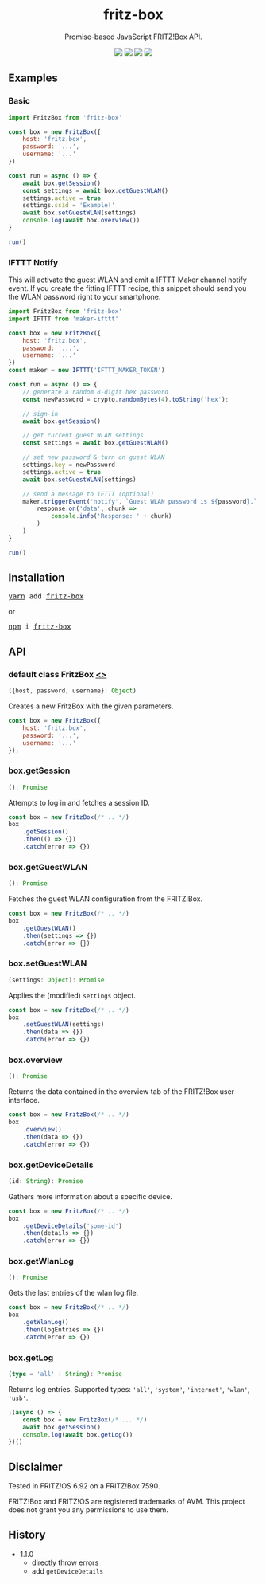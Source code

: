 <h1 align="center">fritz-box</h2>

<p align="center">
	Promise-based JavaScript FRITZ!Box API.
</p>

<p align="center">
	<a href="https://slack.dodekeract.com"><img src="https://slack.dodekeract.com/badge.svg"/></a>
	<a href="https://codeclimate.com/github/dodekeract/fritz-box/maintainability"><img src="https://api.codeclimate.com/v1/badges/0c35f27e2de42a35257b/maintainability"/></a>
	<a href="https://npmjs.com/package/fritz-box"><img src="https://img.shields.io/npm/dm/fritz-box.svg"/></a>
	<a href="https://david-dm.org/dodekeract/fritz-box"><img src="https://david-dm.org/dodekeract/fritz-box.svg"/></a>
</p>

## Examples

### Basic

```javascript
import FritzBox from 'fritz-box'

const box = new FritzBox({
	host: 'fritz.box',
	password: '...',
	username: '...'
})

const run = async () => {
	await box.getSession()
	const settings = await box.getGuestWLAN()
	settings.active = true
	settings.ssid = 'Example!'
	await box.setGuestWLAN(settings)
	console.log(await box.overview())
}

run()
```

### IFTTT Notify

This will activate the guest WLAN and emit a IFTTT Maker channel notify event. If you create the fitting IFTTT recipe, this snippet should send you the WLAN password right to your smartphone.

```javascript
import FritzBox from 'fritz-box'
import IFTTT from 'maker-ifttt'

const box = new FritzBox({
	host: 'fritz.box',
	password: '...',
	username: '...'
})
const maker = new IFTTT('IFTTT_MAKER_TOKEN')

const run = async () => {
	// generate a random 8-digit hex password
	const newPassword = crypto.randomBytes(4).toString('hex');

	// sign-in
	await box.getSession()

	// get current guest WLAN settings
	const settings = await box.getGuestWLAN()

	// set new password & turn on guest WLAN
	settings.key = newPassword
	settings.active = true
	await box.setGuestWLAN(settings)

	// send a message to IFTTT (optional)
	maker.triggerEvent('notify', `Guest WLAN password is ${password}.`, response =>
		response.on('data', chunk =>
			console.info('Response: ' + chunk)
		)
	)
}

run()
```

## Installation

<pre>
<a href="https://yarnpkg.com">yarn</a> add <a href="https://yarnpkg.com/en/package/fritz-box">fritz-box</a>
</pre>
or
<pre>
<a href="https://npmjs.com">npm</a> i <a href="https://npmjs.com/package/fritz-box">fritz-box</a>
</pre>

## API

### default class FritzBox [<>](/source/index.js)

```ts
({host, password, username}: Object)
```

Creates a new FritzBox with the given parameters.

````javascript
const box = new FritzBox({
	host: 'fritz.box',
	password: '...',
	username: '...'
});
````

### box.getSession

```ts
(): Promise
```

Attempts to log in and fetches a session ID.

```js
const box = new FritzBox(/* .. */)
box
	.getSession()
	.then(() => {})
	.catch(error => {})
```

### box.getGuestWLAN

```ts
(): Promise
```

Fetches the guest WLAN configuration from the FRITZ!Box.

```js
const box = new FritzBox(/* .. */)
box
	.getGuestWLAN()
	.then(settings => {})
	.catch(error => {})
```

### box.setGuestWLAN

```ts
(settings: Object): Promise
```

Applies the (modified) `settings` object.

```js
const box = new FritzBox(/* .. */)
box
	.setGuestWLAN(settings)
	.then(data => {})
	.catch(error => {})
```

### box.overview

```ts
(): Promise
```

Returns the data contained in the overview tab of the FRITZ!Box user interface.

```js
const box = new FritzBox(/* .. */)
box
	.overview()
	.then(data => {})
	.catch(error => {})
```

### box.getDeviceDetails

```ts
(id: String): Promise
```

Gathers more information about a specific device.

```js
const box = new FritzBox(/* .. */)
box
	.getDeviceDetails('some-id')
	.then(details => {})
	.catch(error => {})
```

### box.getWlanLog

```ts
(): Promise
```

Gets the last entries of the wlan log file.

```js
const box = new FritzBox(/* .. */)
box
	.getWlanLog()
	.then(logEntries => {})
	.catch(error => {})
```

### box.getLog

```ts
(type = 'all' : String): Promise
```

Returns log entries. Supported types: `'all'`, `'system'`, `'internet'`, `'wlan'`, `'usb'`.

```js
;(async () => {
	const box = new FritzBox(/* ... */)
	await box.getSession()
	console.log(await box.getLog())
})()
```

## Disclaimer

Tested in FRITZ!OS 6.92 on a FRITZ!Box 7590.

FRITZ!Box and FRITZ!OS are registered trademarks of AVM. This project does not grant you any permissions to use them.

## History

* 1.1.0
	* directly throw errors
	* add `getDeviceDetails`
